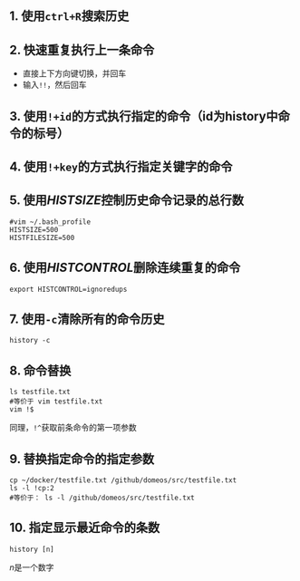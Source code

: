 ## 1. 使用`ctrl+R`搜索历史
## 2. 快速重复执行上一条命令
- 直接上下方向键切换，并回车
- 输入`!!`，然后回车

## 3. 使用`!+id`的方式执行指定的命令（id为history中命令的标号）
## 4. 使用`!+key`的方式执行指定关键字的命令
## 5. 使用*HISTSIZE*控制历史命令记录的总行数

```shell
#vim ~/.bash_profile
HISTSIZE=500
HISTFILESIZE=500
```
## 6. 使用*HISTCONTROL*删除连续重复的命令

```shell
export HISTCONTROL=ignoredups
```
## 7. 使用`-c`清除所有的命令历史

```shell
history -c
```

## 8. 命令替换

```shell
ls testfile.txt
#等价于 vim testfile.txt
vim !$
```

同理，`!^`获取前条命令的第一项参数

## 9. 替换指定命令的指定参数

```shell
cp ~/docker/testfile.txt /github/domeos/src/testfile.txt
ls -l !cp:2
#等价于： ls -l /github/domeos/src/testfile.txt
```

## 10. 指定显示最近命令的条数

```shell
history [n]
```
*n*是一个数字


